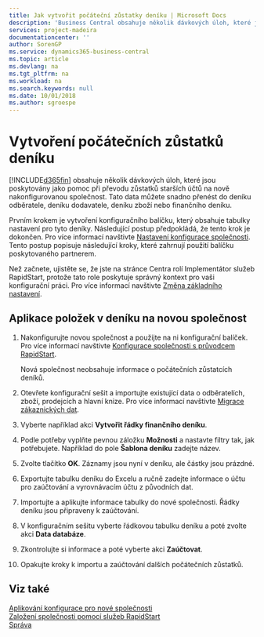 ```yaml
---
title: Jak vytvořit počáteční zůstatky deníku | Microsoft Docs
description: 'Business Central obsahuje několik dávkových úloh, které jsou poskytovány jako pomoc při převodu zůstatků starších účtů na nově nakonfigurovanou společnost. Tato data můžete snadno přenést pomocí zaúčtování deníků.'
services: project-madeira
documentationcenter: ''
author: SorenGP
ms.service: dynamics365-business-central
ms.topic: article
ms.devlang: na
ms.tgt_pltfrm: na
ms.workload: na
ms.search.keywords: null
ms.date: 10/01/2018
ms.author: sgroespe
---
```

# <a name="create-journal-opening-balances"></a>Vytvoření počátečních zůstatků deníku
[!INCLUDE[d365fin](includes/d365fin_md.md)] obsahuje několik dávkových úloh, které jsou poskytovány jako pomoc při převodu zůstatků starších účtů na nově nakonfigurovanou společnost. Tato data můžete snadno přenést do deníku odběratele, deníku dodavatele, deníku zboží nebo finančního deníku.

Prvním krokem je vytvoření konfiguračního balíčku, který obsahuje tabulky nastavení pro tyto deníky. Následující postup předpokládá, že tento krok je dokončen. Pro více informací navštivte [Nastavení konfigurace společnosti](admin-set-up-company-configuration.md). Tento postup popisuje následující kroky, které zahrnují použití balíčku poskytovaného partnerem.  

Než začnete, ujistěte se, že jste na stránce Centra rolí Implementátor služeb RapidStart, protože tato role poskytuje správný kontext pro vaši konfigurační práci. Pro více informací navštivte [Změna základního nastavení](ui-change-basic-settings.md).

## <a name="to-apply-the-entries-in-a-journal-to-a-new-company"></a>Aplikace položek v deníku na novou společnost  
1. Nakonfigurujte novou společnost a použijte na ni konfigurační balíček. Pro více informací navštivte [Konfigurace společnosti s průvodcem RapidStart](admin-how-to-configure-a-company-with-the-rapidstart-wizard.md).  

    Nová společnost neobsahuje informace o počátečních zůstatcích deníků.  

2. Otevřete konfigurační sešit a importujte existující data o odběratelích, zboží, prodejcích a hlavní knize. Pro více informací navštivte [Migrace zákaznických dat](admin-migrate-customer-data.md).  
3. Vyberte například akci **Vytvořit řádky finančního deníku**.  
4. Podle potřeby vyplňte pevnou záložku **Možnosti** a nastavte filtry tak, jak potřebujete. Například do pole **Šablona deníku** zadejte název.  
5. Zvolte tlačítko **OK**. Záznamy jsou nyní v deníku, ale částky jsou prázdné.  
6. Exportujte tabulku deníku do Excelu a ručně zadejte informace o účtu pro zaúčtování a vyrovnávacím účtu z původních dat.
7. Importujte a aplikujte informace tabulky do nové společnosti. Řádky deníku jsou připraveny k zaúčtování.  
8. V konfiguračním sešitu vyberte řádkovou tabulku deníku a poté zvolte akci **Data databáze**.  
9. Zkontrolujte si informace a poté vyberte akci **Zaúčtovat**.  
10. Opakujte kroky k importu a zaúčtování dalších počátečních zůstatků.  

## <a name="see-also"></a>Viz také  
[Aplikování konfigurace pro nové společnosti](admin-apply-configuration-to-new-companies.md)  
[Založení společnosti pomocí služeb RapidStart](admin-set-up-a-company-with-rapidstart.md)  
[Správa](admin-setup-and-administration.md)
